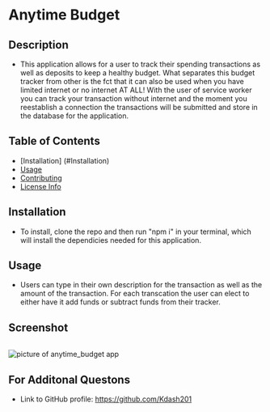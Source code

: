 # Anytime Budget

## Description

- This application allows for a user to track their spending transactions as well as deposits to keep a healthy budget. What separates this budget tracker from other is the fct that it can also be used when you have limited internet or no internet AT ALL! With the user of service worker you can track your transaction without internet and the moment you reestablish a connection the transactions will be submitted and store in the database for the application.

## Table of Contents

- [Installation] (#Installation)
- [Usage](#Usage)
- [Contributing](#Contributing)
- [License Info](#LicenseInfo)

## Installation

- To install, clone the repo and then run "npm i" in your terminal, which will install the dependicies needed for this application.

## Usage

- Users can type in their own description for the transaction as well as the amount of the transaction. For each transcation the user can elect to either have it add funds or subtract funds from their tracker.

## Screenshot

<img src->

![picture of anytime_budget app](./images/homepage.png)

## For Additonal Questons

- Link to GitHub profile: https://github.com/Kdash201

